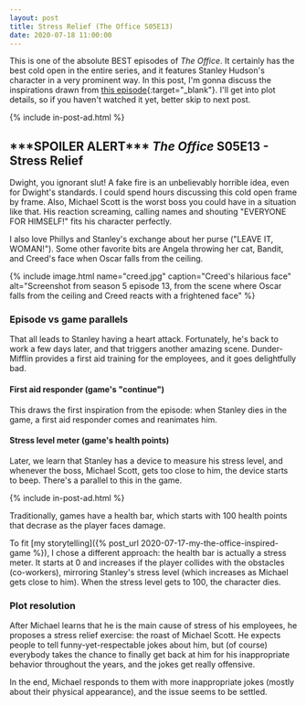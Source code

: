 ```yaml
---
layout: post
title: Stress Relief (The Office S05E13)
date: 2020-07-18 11:00:00
---
```


This is one of the absolute BEST episodes of _The Office_. It certainly has the best cold open in the entire series, and it features Stanley Hudson's character in a very prominent way. In this post, I'm gonna discuss the inspirations drawn from [this episode](https://www.imdb.com/title/tt1248736/){:target="_blank"}. I'll get into plot details, so if you haven't watched it yet, better skip to next post.

{% include in-post-ad.html %}

## \*\*\*SPOILER ALERT\*\*\* _The Office_ S05E13 - Stress Relief

Dwight, you ignorant slut! A fake fire is an unbelievably horrible idea, even for Dwight's standards. I could spend hours discussing this cold open frame by frame. Also, Michael Scott is the worst boss you could have in a situation like that. His reaction screaming, calling names and shouting "EVERYONE FOR HIMSELF!" fits his character perfectly.

I also love Phillys and Stanley's exchange about her purse ("LEAVE IT, WOMAN!"). Some other favorite bits are Angela throwing her cat, Bandit, and Creed's face when Oscar falls from the ceiling.

{% include image.html name="creed.jpg" caption="Creed's hilarious face" alt="Screenshot from season 5 episode 13, from the scene where Oscar falls from the ceiling and Creed reacts with a frightened face" %}

### Episode vs game parallels

That all leads to Stanley having a heart attack. Fortunately, he's back to work a few days later, and that triggers another amazing scene. Dunder-Mifflin provides a first aid training for the employees, and it goes delightfully bad.

#### First aid responder (game's "continue")

This draws the first inspiration from the episode: when Stanley dies in the game, a first aid responder comes and reanimates him.

#### Stress level meter (game's health points)

Later, we learn that Stanley has a device to measure his stress level, and whenever the boss, Michael Scott, gets too close to him, the device starts to beep. There's a parallel to this in the game.

{% include in-post-ad.html %}

Traditionally, games have a health bar, which starts with 100 health points that decrase as the player faces damage.

To fit [my storytelling]({% post_url 2020-07-17-my-the-office-inspired-game %}), I chose a different approach: the health bar is actually a stress meter. It starts at 0 and increases if the player collides with the obstacles (co-workers), mirroring Stanley's stress level (which increases as Michael gets close to him). When the stress level gets to 100, the character dies.

### Plot resolution

After Michael learns that he is the main cause of stress of his employees, he proposes a stress relief exercise: the roast of Michael Scott. He expects people to tell funny-yet-respectable jokes about him, but (of course) everybody takes the chance to finally get back at him for his inappropriate behavior throughout the years, and the jokes get really offensive.

In the end, Michael responds to them with more inappropriate jokes (mostly about their physical appearance), and the issue seems to be settled.